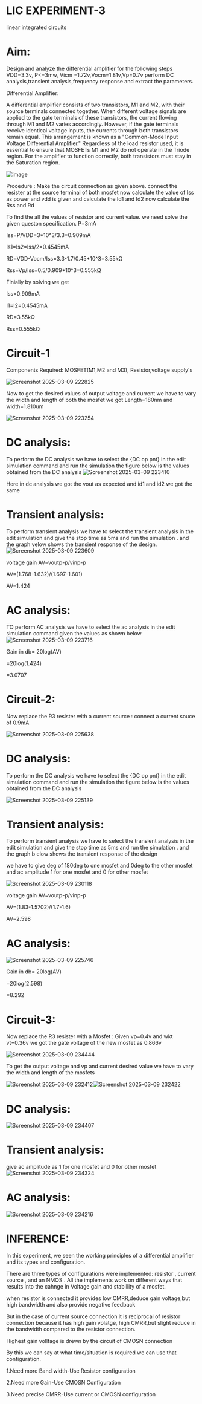 # LIC EXPERIMENT-3
linear integrated circuits
# Aim:
Design and analyze the differential amplifier for the following steps VDD=3.3v, P<=3mw, Vicm =1.72v,Vocm=1.81v,Vp=0.7v perform DC analysis,transient analysis,frequency response and extract the parameters.

Differential Amplifier:

A differential amplifier consists of two transistors, M1 and M2, with their source terminals connected together. When different voltage signals are applied to the gate terminals of these transistors, the current flowing through M1 and M2 varies accordingly. However, if the gate terminals receive identical voltage inputs, the currents through both transistors remain equal. This arrangement is known as a "Common-Mode Input Voltage Differential Amplifier." Regardless of the load resistor used, it is essential to ensure that MOSFETs M1 and M2 do not operate in the Triode region. For the amplifier to function correctly, both transistors must stay in the Saturation region.

![image](https://github.com/user-attachments/assets/3c5dd8db-5be5-4177-aeb6-1e8dcb67f5c0)

Procedure : Make the circuit connection as given above. connect the resister at the source terminal of both mosfet now calculate the value of Iss as power and vdd is given and calculate the Id1 and Id2 now calculate the Rss and Rd

To find the all the values of resistor and current value. we need solve the given queston specification.
P=3mA

Iss=P/VDD=3*10^3/3.3=0.909mA

Is1=Is2=Iss/2=0.4545mA

RD=VDD-Vocm/Iss=3.3-1.7/0.45*10^3=3.55kΩ

Rss=Vp/Iss=0.5/0.909*10^3=0.555kΩ

Finially by solving we get

Iss=0.909mA

I1=I2=0.4545mA

RD=3.55kΩ

Rss=0.555kΩ


# Circuit-1
Components Required: MOSFET(M1,M2 and M3), Resistor,voltage supply's

![Screenshot 2025-03-09 222825](https://github.com/user-attachments/assets/36817283-107f-48cd-8e2b-443592a0c076)



Now to get the desired values of output voltage and current we have to vary the width and length of both the mosfet we got Length=180nm and width=1.810um

![Screenshot 2025-03-09 223254](https://github.com/user-attachments/assets/44c83e0e-02f1-45db-8d40-979793f962b5)


# DC analysis:
To perform the DC analysis we have to select the {DC op pnt} in the edit simulation command and run the simulation the figure below is the values obtained from the DC analysis
 ![Screenshot 2025-03-09 223410](https://github.com/user-attachments/assets/dfd93663-0cc4-4a37-b2b2-396fd88df033)


Here in dc analysis we got the vout as expected and id1 and id2 we got the same

# Transient analysis:
To perform transient analysis we have to select the transient analysis in the edit simulation and give the stop time as 5ms and run the simulation . and the graph velow shows the transient response of the design.
![Screenshot 2025-03-09 223609](https://github.com/user-attachments/assets/95e4c12d-532e-4dea-97e8-343183083e1d)

voltage gain 
AV=voutp-p/vinp-p

AV=(1.768-1.632)/(1.697-1.601)

AV=1.424

# AC analysis:
TO perform AC analysis we have to select the ac analysis in the edit simulation command given the values as shown below
![Screenshot 2025-03-09 223716](https://github.com/user-attachments/assets/5ccdaac2-1c29-4128-b2d8-a7977ee94eff)


Gain in db= 20log(AV)

  =20log(1.424)
 
  =3.0707

  # Circuit-2:
  Now replace the R3 resister with a current source : connect a current souce of 0.9mA

![Screenshot 2025-03-09 225638](https://github.com/user-attachments/assets/e851919d-0a4a-41c9-9400-8ef9075614d2)



# DC analysis:
To perform the DC analysis we have to select the {DC op pnt} in the edit simulation command and run the simulation the figure below is the values obtained from the DC analysis

![Screenshot 2025-03-09 225139](https://github.com/user-attachments/assets/f66af5d6-8bc5-44e6-96a4-0c4ea8f77c8e)


 # Transient analysis:

 To perform transient analysis we have to select the transient analysis in the edit simulation and give the stop time as 5ms and run the simulation . and the graph b
 elow shows the transient response of the design

we have to give deg of 180deg to one mosfet and 0deg to the other mosfet and ac amplitude 1 for one mosfet and 0 for other mosfet

![Screenshot 2025-03-09 230118](https://github.com/user-attachments/assets/0f508a26-9d26-44d8-9317-0a53f9f24c5f)



voltage gain 
AV=voutp-p/vinp-p

AV=(1.83-1.5702)/(1.7-1.6)

AV=2.598

# AC analysis:
![Screenshot 2025-03-09 225746](https://github.com/user-attachments/assets/b9d0000f-8f5a-491f-b931-c10e020ea144)


Gain in db= 20log(AV)

  =20log(2.598)

  =8.292

  # Circuit-3:
Now replace the R3 resister with a Mosfet : Given vp=0.4v and wkt vt=0.36v we got the gate voltage of the new mosfet as 0.866v

![Screenshot 2025-03-09 234444](https://github.com/user-attachments/assets/cfc48ad8-6cb0-4468-b52a-12b8bc7c97b6)




To get the output voltage and vp and current desired value we have to vary the width and length of the  mosfets

![Screenshot 2025-03-09 232412](https://github.com/user-attachments/assets/7697bb6a-91f0-4809-b0d6-73d3757a0287)![Screenshot 2025-03-09 232422](https://github.com/user-attachments/assets/5e520066-c801-4397-9a8f-be0d985a64ee)



# DC analysis:
![Screenshot 2025-03-09 234407](https://github.com/user-attachments/assets/4bf0c05d-bc58-443d-b291-41dbf23c7644)




# Transient analysis:
give ac amplitude as 1 for one mosfet and 0 for other mosfet
![Screenshot 2025-03-09 234324](https://github.com/user-attachments/assets/0b11a8ca-1a59-42ff-b50c-833ae79f9106)



# AC analysis: 

![Screenshot 2025-03-09 234216](https://github.com/user-attachments/assets/aa76b850-516c-4fcd-be96-b981dbf62a56)




# INFERENCE:
In this experiment, we seen the working principles of a differential amplifier and its types and configuration.

There are three types of configurations were implemented: resistor , current source , and an NMOS . All the implements work on different ways that results into the cahnge in Voltage gain and stabillity of a mosfet.

when resistor is connected it provides low CMRR,deduce gain voltage,but high bandwidth and also provide negative feedback

But in the case of current source connection it is reciprocal of resistor connection because it has high gain volatge, high CMRR,but slight reduce in the bandwidth compared to the resistor connection.

Highest gain volltage is drewn by the circuit of CMOSN connection

By this we can say at what time/situation is required we can use that configuration.

1.Need more Band width-Use Resistor configuration

2.Need more Gain-Use CMOSN Configuration

3.Need precise CMRR-Use current or CMOSN configuration













  
